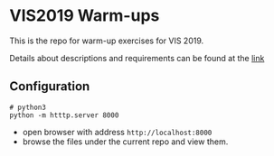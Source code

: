 # VIS2019 Warm-ups
This is the repo for warm-up exercises for VIS 2019.

Details about descriptions and requirements can be found at the [link](https://github.com/HKUST-VISLab/coding-challenge)

## Configuration
```
# python3
python -m htttp.server 8000
```
- open browser with address `http://localhost:8000`
- browse the files under the current repo and view them.


